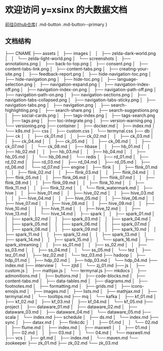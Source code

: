 # 欢迎访问 y=xsinx 的大数据文档

[前往Github仓库](https://github.com/Mr-Gump/bigdata_doc){ .md-button .md-button--primary }

## 文档结构

├── CNAME
├── assets
│   ├── images
│   │   ├── zelda-dark-world.png
│   │   └── zelda-light-world.png
│   └── screenshots
│       ├── annotations.png
│       ├── back-to-top.png
│       ├── consent.png
│       ├── content-tabs-link.png
│       ├── content-tabs.png
│       ├── creating-your-site.png
│       ├── feedback-report.png
│       ├── hide-navigation-toc.png
│       ├── hide-navigation.png
│       ├── hide-toc.png
│       ├── language-selection.png
│       ├── navigation-expand.png
│       ├── navigation-index-off.png
│       ├── navigation-index-on.png
│       ├── navigation-path-off.png
│       ├── navigation-path-on.png
│       ├── navigation-sections.png
│       ├── navigation-tabs-collapsed.png
│       ├── navigation-tabs-sticky.png
│       ├── navigation-tabs.png
│       ├── navigation.png
│       ├── search-highlighting.png
│       ├── search-share.png
│       ├── search-suggestions.png
│       ├── social-cards.png
│       ├── tags-index.png
│       ├── tags-search.png
│       ├── tags.png
│       ├── toc-integrate.png
│       ├── version-warning.png
│       └── versioning.png
├── container
│   ├── docker.md
│   ├── index.md
│   └── k8s.md
├── css
│   ├── custom.css
│   └── termynal.css
├── db
│   ├── ck
│   │   ├── ck_01.md
│   │   ├── ck_02.md
│   │   ├── ck_03.md
│   │   ├── ck_04.md
│   │   ├── ck_05.md
│   │   ├── ck_06.md
│   │   ├── ck_07.md
│   │   └── ck_08.md
│   ├── hbase
│   │   ├── hb_01.md
│   │   ├── hb_02.md
│   │   ├── hb_03.md
│   │   ├── hb_04.md
│   │   ├── hb_05.md
│   │   └── hb_06.md
│   └── redis
│       ├── rd_01.md
│       ├── rd_02.md
│       ├── rd_03.md
│       ├── rd_04.md
│       ├── rd_05.md
│       ├── rd_06.md
│       └── rd_07.md
├── engine
│   ├── flink
│   │   ├── flink_01.md
│   │   ├── flink_02.md
│   │   ├── flink_03.md
│   │   ├── flink_04.md
│   │   ├── flink_05.md
│   │   ├── flink_06.md
│   │   ├── flink_07.md
│   │   ├── flink_08.md
│   │   ├── flink_09.md
│   │   ├── flink_10.md
│   │   ├── flink_11.md
│   │   ├── flink_12.md
│   │   └── flink_watermark.md
│   ├── hive
│   │   ├── hive_01.md
│   │   ├── hive_02.md
│   │   ├── hive_03.md
│   │   ├── hive_04.md
│   │   ├── hive_05.md
│   │   ├── hive_06.md
│   │   ├── hive_07.md
│   │   ├── hive_08.md
│   │   ├── hive_09.md
│   │   ├── hive_10.md
│   │   ├── hive_11.md
│   │   ├── hive_12.md
│   │   ├── hive_13.md
│   │   └── hive_14.md
│   ├── spark
│   │   ├── spark_01.md
│   │   ├── spark_02.md
│   │   ├── spark_03.md
│   │   ├── spark_04.md
│   │   ├── spark_05.md
│   │   ├── spark_06.md
│   │   ├── spark_07.md
│   │   ├── spark_08.md
│   │   ├── spark_09.md
│   │   ├── spark_10.md
│   │   ├── spark_11.md
│   │   ├── spark_12.md
│   │   ├── spark_13.md
│   │   ├── spark_14.md
│   │   ├── spark_15.md
│   │   └── spark_16.md
│   ├── spark_streaming
│   │   ├── ss_01.md
│   │   ├── ss_02.md
│   │   ├── ss_03.md
│   │   ├── ss_04.md
│   │   └── ss_05.md
│   └── tez
│       ├── tez_01.md
│       ├── tez_02.md
│       └── tez_03.md
├── hadoop
│   ├── hdp_01.md
│   ├── hdp_02.md
│   ├── hdp_03.md
│   └── hdp_04.md
├── index.md
├── interview
│   └── zjtd
│       └── zj_01.md
├── js
│   ├── custom.js
│   ├── mathjax.js
│   └── termynal.js
├── mkdocs
│   ├── admonitions.md
│   ├── buttons.md
│   ├── code-blocks.md
│   ├── content-tabs.md
│   ├── data-tables.md
│   ├── diagrams.md
│   ├── footnotes.md
│   ├── formatting.md
│   ├── grids.md
│   ├── icons-emojis.md
│   ├── images.md
│   ├── lists.md
│   ├── mathjax.md
│   ├── termynal.md
│   └── tooltips.md
├── mq
│   └── kafka
│       ├── kf_01.md
│       ├── kf_02.md
│       ├── kf_03.md
│       ├── kf_04.md
│       └── kf_05.md
├── project
│   ├── dataware_01.md
│   ├── dataware_02.md
│   ├── dataware_03.md
│   ├── dataware_04.md
│   └── dataware_05.md
├── scala
│   └── index.md
├── schedule
│   ├── ds.md
│   └── index.md
├── sync
│   ├── datax.md
│   ├── flinkcdc
│   │   ├── 01.md
│   │   └── 02.md
│   ├── flume.md
│   ├── index.md
│   ├── maxwell
│   │   ├── 01.md
│   │   ├── 02.md
│   │   ├── 03.md
│   │   └── 04.md
│   └── maxwell.md
├── vcs
│   ├── git.md
│   ├── index.md
│   └── maven.md
└── zookeeper
    ├── zk_01.md
    ├── zk_02.md
    └── zk_03.md
